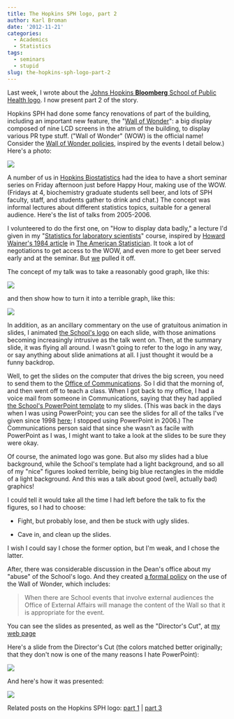 ```yaml
---
title: The Hopkins SPH logo, part 2
author: Karl Broman
date: '2012-11-21'
categories:
  - Academics
  - Statistics
tags:
  - seminars
  - stupid
slug: the-hopkins-sph-logo-part-2
---
```


Last week, I wrote about the [Johns Hopkins **Bloomberg** School of Public Health logo](https://kbroman.org/blog/2012/11/16/the-hopkins-sph-logo-part-1/).  I now present part 2 of the story.

Hopkins SPH had done some fancy renovations of part of the building, including an important new feature, the "[Wall of Wonder](https://www.jhsph.edu/offices-and-services/marketing-and-communications/policies/wall_of_wonder.html)": a big display composed of nine LCD screens in the atrium of the building, to display various PR type stuff.  ("Wall of Wonder" (WOW) is the official name!  Consider the [Wall of Wonder policies](https://www.jhsph.edu/offices-and-services/marketing-and-communications/policies/wall_of_wonder.html), inspired by the events I detail below.) Here's a photo:

![](https://www.biostat.wisc.edu/~kbroman/presentations/graphs_photos/IMG_0213a.jpg)

A number of us in [Hopkins Biostatistics](https://www.biostat.jhsph.edu) had the idea to have a short seminar series on Friday afternoon just before Happy Hour, making use of the WOW.  (Fridays at 4, biochemistry graduate students sell beer, and lots of SPH faculty, staff, and students gather to drink and chat.)  The concept was informal lectures about different statistics topics, suitable for a general audience.  Here's the list of talks from 2005-2006.

I volunteered to do the first one, on "How to display data badly," a lecture I'd given in my "[Statistics for laboratory scientists](https://www.biostat.wisc.edu/~kbroman/teaching/labstat/)" course, inspired by [Howard Wainer's 1984 article](https://www.jstor.org/sici?sici=0003-1305%28198405%2938%3A2%3C137%3AHTDDB%3E2.0.CO%3B2-N) in [The American Statistician](https://www.amstat.org/publications/tas.cfm).  It took a lot of negotiations to get access to the WOW, and even more to get beer served early and at the seminar.  But [we](https://www.jhsph.edu/faculty/directory/profile/3859/Zeger/Scott) pulled it off.

The concept of my talk was to take a reasonably good graph, like this:

![](https://kbroman.files.wordpress.com/2012/11/fig1a.png)

and then show how to turn it into a terrible graph, like this:

![](https://kbroman.files.wordpress.com/2012/11/fig1h.png)

In addition, as an ancillary commentary on the use of gratuitous animation in slides, I animated [the School's logo](https://kbroman.org/blog/2012/11/16/the-hopkins-sph-logo-part-1/) on each slide, with those animations becoming increasingly intrusive as the talk went on.  Then, at the summary slide, it was flying all around.  I wasn't going to refer to the logo in any way, or say anything about slide animations at all.  I just thought it would be a funny backdrop.

Well, to get the slides on the computer that drives the big screen, you need to send them to the [Office of Communications](https://www.jhsph.edu/offices-and-services/marketing-and-communications/).  So I did that the morning of, and then went off to teach a class.  When I got back to my office, I had a voice mail from someone in Communications, saying that they had applied [the School's PowerPoint template](https://www.jhsph.edu/identity/commonCommunications/pptPresentations.shtml) to my slides.  (This was back in the days when I was using PowerPoint; you can see the slides for all of the talks I've given since 1998 [here](https://kbroman.org/talks.html); I stopped using PowerPoint in 2006.) The Communications person said that since she wasn't as facile with PowerPoint as I was, I might want to take a look at the slides to be sure they were okay.

Of course, the animated logo was gone.  But also my slides had a blue background, while the School's template had a light background, and so all of my "nice" figures looked terrible, being big blue rectangles in the middle of a light background.  And this was a talk about good (well, actually bad) graphics!

I could tell it would take all the time I had left before the talk to fix the figures, so I had to choose:

  * Fight, but probably lose, and then be stuck with ugly slides.

  * Cave in, and clean up the slides.

I wish I could say I chose the former option, but I'm weak, and I chose the latter.

After, there was considerable discussion in the Dean's office about my "abuse" of the School's logo.  And they created [a formal policy](https://www.jhsph.edu/offices-and-services/marketing-and-communications/policies/wall_of_wonder.html) on the use of the Wall of Wonder, which includes:

> When there are School events that involve external audiences the Office of External Affairs will manage the content of the Wall so that it is appropriate for the event.

You can see the slides as presented, as well as the "Director's Cut", at [my web page](https://kbroman.org/talks.html#wow)

Here's a slide from the Director's Cut (the colors matched better originally; that they don't now is one of the many reasons I hate PowerPoint):

![](https://kbroman.files.wordpress.com/2012/11/before.png)

And here's how it was presented:

![](https://kbroman.files.wordpress.com/2012/11/after.png)

Related posts on the Hopkins SPH logo: [part 1](https://kbroman.org/blog/2012/11/16/the-hopkins-sph-logo-part-1) | [part 3](https://kbroman.org/blog/2013/03/06/the-hopkins-sph-logo-part-3-karls-revenge/)

